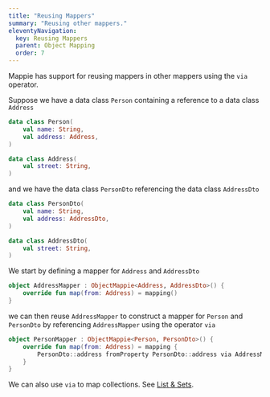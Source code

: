 ```yaml
---
title: "Reusing Mappers"
summary: "Reusing other mappers."
eleventyNavigation:
  key: Reusing Mappers
  parent: Object Mapping
  order: 7
---
```


Mappie has support for reusing mappers in other mappers using the `via` operator.

Suppose we have a data class `Person` containing a reference to a data class `Address`
```kotlin
data class Person(
    val name: String, 
    val address: Address,
)

data class Address(
    val street: String,
)
```
and we have the data class `PersonDto` referencing the data class `AddressDto`
```kotlin
data class PersonDto(
    val name: String, 
    val address: AddressDto,
)

data class AddressDto(
    val street: String,
)
```

We start by defining a mapper for `Address` and `AddressDto`
```kotlin
object AddressMapper : ObjectMappie<Address, AddressDto>() {
    override fun map(from: Address) = mapping()
}
```
we can then reuse `AddressMapper` to construct a mapper for `Person` and `PersonDto` by referencing `AddressMapper` using
the operator `via`
```kotlin
object PersonMapper : ObjectMappie<Person, PersonDto>() {
    override fun map(from: Address) = mapping {
        PersonDto::address fromProperty PersonDto::address via AddressMapper
    }
}
```

We can also use `via` to map collections. See [List & Sets](/object-mapping/lists-and-sets/).
